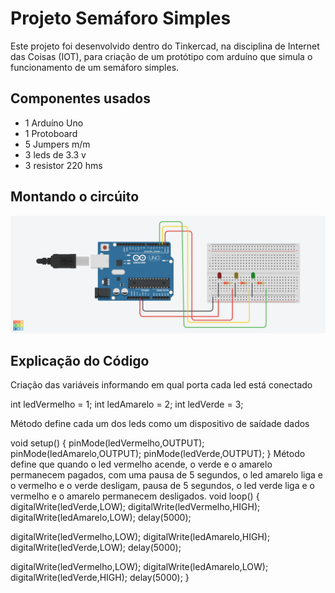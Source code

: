 # Projeto Semáforo Simples

Este projeto foi desenvolvido dentro do Tinkercad, na disciplina de Internet das Coisas (IOT), para criação de um
protótipo com arduíno que simula o funcionamento de um semáforo simples.

## Componentes usados

- 1 Arduíno Uno
- 1 Protoboard
- 5 Jumpers m/m
- 3 leds de 3.3 v
- 3 resistor 220 hms

## Montando o circúito

![imagem](Semaforo_simples.png)

## Explicação do Código
Criação das variáveis informando em qual porta cada led está conectado

int ledVermelho = 1;
int ledAmarelo = 2;
int ledVerde = 3;

Método define cada um dos leds como um dispositivo de saídade dados

void setup()
{
  pinMode(ledVermelho,OUTPUT);
  pinMode(ledAmarelo,OUTPUT);
  pinMode(ledVerde,OUTPUT);
}
Método define que quando o led vermelho acende, o verde e o amarelo permanecem pagados, com uma pausa de 5 segundos, o led amarelo liga
e o vermelho e o verde desligam, pausa de 5 segundos, o led verde liga e o vermelho e o amarelo permanecem desligados.
void loop()
{
  digitalWrite(ledVerde,LOW);
  digitalWrite(ledVermelho,HIGH);
  digitalWrite(ledAmarelo,LOW);
  delay(5000);
  
  digitalWrite(ledVermelho,LOW);
  digitalWrite(ledAmarelo,HIGH);
  digitalWrite(ledVerde,LOW);
  delay(5000);
  
  digitalWrite(ledVermelho,LOW);
  digitalWrite(ledAmarelo,LOW);
  digitalWrite(ledVerde,HIGH);
  delay(5000);
}
